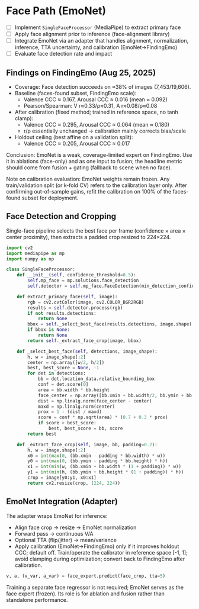# Face Path (EmoNet)

- [ ] Implement `SingleFaceProcessor` (MediaPipe) to extract primary face
- [ ] Apply face alignment prior to inference (face-alignment library)
- [ ] Integrate EmoNet via an adapter that handles alignment, normalization, inference, TTA uncertainty, and calibration (EmoNet→FindingEmo)
- [ ] Evaluate face detection rate and impact

## Findings on FindingEmo (Aug 25, 2025)

- Coverage: Face detection succeeds on ≈38% of images (7,453/19,606).
- Baseline (faces-found subset, FindingEmo scale):
  - Valence CCC ≈ 0.167, Arousal CCC ≈ 0.016 (mean ≈ 0.092)
  - Pearson/Spearman: V r≈0.33/ρ≈0.31, A r≈0.08/ρ≈0.08
- After calibration (fixed method; trained in reference space, no tanh clamp):
  - Valence CCC ≈ 0.295, Arousal CCC ≈ 0.064 (mean ≈ 0.180)
  - r/ρ essentially unchanged → calibration mainly corrects bias/scale
- Holdout ceiling (best affine on a validation split):
  - Valence CCC ≈ 0.205, Arousal CCC ≈ 0.017

Conclusion: EmoNet is a weak, coverage-limited expert on FindingEmo. Use it in ablations (face-only) and as one input to fusion; the headline metric should come from fusion + gating (fallback to scene when no face).

Note on calibration evaluation: EmoNet weights remain frozen. Any train/validation split (or k-fold CV) refers to the calibration layer only. After confirming out-of-sample gains, refit the calibration on 100% of the faces-found subset for deployment.

## Face Detection and Cropping
Single-face pipeline selects the best face per frame (confidence × area × center proximity), then extracts a padded crop resized to 224×224.

```python
import cv2
import mediapipe as mp
import numpy as np

class SingleFaceProcessor:
    def __init__(self, confidence_threshold=0.5):
        self.mp_face = mp.solutions.face_detection
        self.detector = self.mp_face.FaceDetection(min_detection_confidence=confidence_threshold)

    def extract_primary_face(self, image):
        rgb = cv2.cvtColor(image, cv2.COLOR_BGR2RGB)
        results = self.detector.process(rgb)
        if not results.detections:
            return None
        bbox = self._select_best_face(results.detections, image.shape)
        if bbox is None:
            return None
        return self._extract_face_crop(image, bbox)

    def _select_best_face(self, detections, image_shape):
        h, w = image_shape[:2]
        center = np.array([w/2, h/2])
        best, best_score = None, -1
        for det in detections:
            bb = det.location_data.relative_bounding_box
            conf = det.score[0]
            area = bb.width * bb.height
            face_center = np.array([bb.xmin + bb.width/2, bb.ymin + bb.height/2]) * np.array([w, h])
            dist = np.linalg.norm(face_center - center)
            maxd = np.linalg.norm(center)
            prox = 1 - (dist / maxd)
            score = conf * np.sqrt(area) * (0.7 + 0.3 * prox)
            if score > best_score:
                best, best_score = bb, score
        return best

    def _extract_face_crop(self, image, bb, padding=0.2):
        h, w = image.shape[:2]
        x0 = int(max(0, (bb.xmin - padding * bb.width) * w))
        y0 = int(max(0, (bb.ymin - padding * bb.height) * h))
        x1 = int(min(w, (bb.xmin + bb.width * (1 + padding)) * w))
        y1 = int(min(h, (bb.ymin + bb.height * (1 + padding)) * h))
        crop = image[y0:y1, x0:x1]
        return cv2.resize(crop, (224, 224))
```

## EmoNet Integration (Adapter)
The adapter wraps EmoNet for inference:
- Align face crop → resize → EmoNet normalization
- Forward pass → continuous V/A
- Optional TTA (flip/jitter) → mean/variance
- Apply calibration (EmoNet→FindingEmo) only if it improves holdout CCC; default off. Train/operate the calibrator in reference space [-1, 1]; avoid clamping during optimization; convert back to FindingEmo after calibration.

```python
v, a, (v_var, a_var) = face_expert.predict(face_crop, tta=5)
```

Training a separate face regressor is not required; EmoNet serves as the face expert (frozen). Its role is for ablation and fusion rather than standalone performance.
